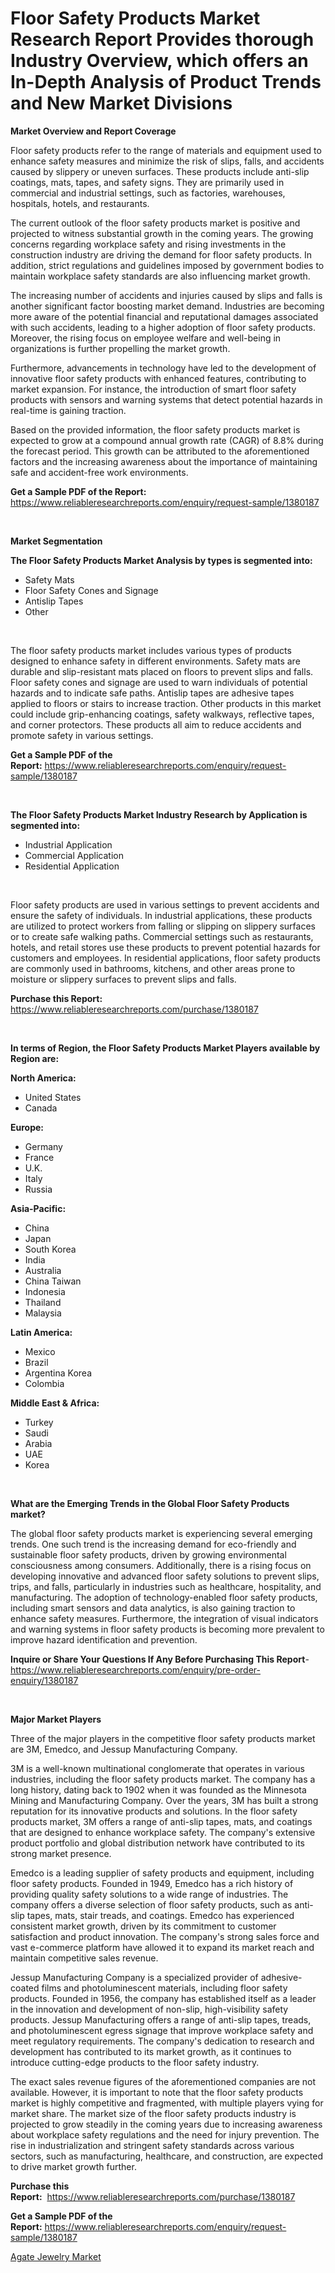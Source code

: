 <p><h1>Floor Safety Products Market Research Report Provides thorough Industry Overview, which offers an In-Depth Analysis of Product Trends and New Market Divisions</h1></p><p><strong>Market Overview and Report Coverage</strong></p>
<p><p>Floor safety products refer to the range of materials and equipment used to enhance safety measures and minimize the risk of slips, falls, and accidents caused by slippery or uneven surfaces. These products include anti-slip coatings, mats, tapes, and safety signs. They are primarily used in commercial and industrial settings, such as factories, warehouses, hospitals, hotels, and restaurants.</p><p>The current outlook of the floor safety products market is positive and projected to witness substantial growth in the coming years. The growing concerns regarding workplace safety and rising investments in the construction industry are driving the demand for floor safety products. In addition, strict regulations and guidelines imposed by government bodies to maintain workplace safety standards are also influencing market growth.</p><p>The increasing number of accidents and injuries caused by slips and falls is another significant factor boosting market demand. Industries are becoming more aware of the potential financial and reputational damages associated with such accidents, leading to a higher adoption of floor safety products. Moreover, the rising focus on employee welfare and well-being in organizations is further propelling the market growth.</p><p>Furthermore, advancements in technology have led to the development of innovative floor safety products with enhanced features, contributing to market expansion. For instance, the introduction of smart floor safety products with sensors and warning systems that detect potential hazards in real-time is gaining traction.</p><p>Based on the provided information, the floor safety products market is expected to grow at a compound annual growth rate (CAGR) of 8.8% during the forecast period. This growth can be attributed to the aforementioned factors and the increasing awareness about the importance of maintaining safe and accident-free work environments.</p></p>
<p><strong>Get a Sample PDF of the Report:</strong> <a href="https://www.reliableresearchreports.com/enquiry/request-sample/1380187">https://www.reliableresearchreports.com/enquiry/request-sample/1380187</a></p>
<p>&nbsp;</p>
<p><strong>Market Segmentation</strong></p>
<p><strong>The Floor Safety Products Market Analysis by types is segmented into:</strong></p>
<p><ul><li>Safety Mats</li><li>Floor Safety Cones and Signage</li><li>Antislip Tapes</li><li>Other</li></ul></p>
<p>&nbsp;</p>
<p><p>The floor safety products market includes various types of products designed to enhance safety in different environments. Safety mats are durable and slip-resistant mats placed on floors to prevent slips and falls. Floor safety cones and signage are used to warn individuals of potential hazards and to indicate safe paths. Antislip tapes are adhesive tapes applied to floors or stairs to increase traction. Other products in this market could include grip-enhancing coatings, safety walkways, reflective tapes, and corner protectors. These products all aim to reduce accidents and promote safety in various settings.</p></p>
<p><strong>Get a Sample PDF of the Report:</strong>&nbsp;<a href="https://www.reliableresearchreports.com/enquiry/request-sample/1380187">https://www.reliableresearchreports.com/enquiry/request-sample/1380187</a></p>
<p>&nbsp;</p>
<p><strong>The Floor Safety Products Market Industry Research by Application is segmented into:</strong></p>
<p><ul><li>Industrial Application</li><li>Commercial Application</li><li>Residential Application</li></ul></p>
<p>&nbsp;</p>
<p><p>Floor safety products are used in various settings to prevent accidents and ensure the safety of individuals. In industrial applications, these products are utilized to protect workers from falling or slipping on slippery surfaces or to create safe walking paths. Commercial settings such as restaurants, hotels, and retail stores use these products to prevent potential hazards for customers and employees. In residential applications, floor safety products are commonly used in bathrooms, kitchens, and other areas prone to moisture or slippery surfaces to prevent slips and falls.</p></p>
<p><strong>Purchase this Report:</strong>&nbsp; <a href="https://www.reliableresearchreports.com/purchase/1380187">https://www.reliableresearchreports.com/purchase/1380187</a></p>
<p>&nbsp;</p>
<p><strong>In terms of Region, the Floor Safety Products Market Players available by Region are:</strong></p>
<p>
    <p> <strong> North America: </strong>
        <ul>
            <li>United States</li>
            <li>Canada</li>
        </ul>
        </p> 
    <p> <strong> Europe: </strong>
        <ul>
            <li>Germany</li>
            <li>France</li>
            <li>U.K.</li>
            <li>Italy</li>
            <li>Russia</li>
        </ul>
        </p> 
    <p> <strong> Asia-Pacific: </strong>
        <ul>
            <li>China</li>
            <li>Japan</li>
            <li>South Korea</li>
            <li>India</li>
            <li>Australia</li>
            <li>China Taiwan</li>
            <li>Indonesia</li>
            <li>Thailand</li>
            <li>Malaysia</li>
        </ul>
        </p> 
    <p> <strong> Latin America: </strong>
        <ul>
            <li>Mexico</li>
            <li>Brazil</li>
            <li>Argentina Korea</li>
            <li>Colombia</li>
        </ul>
        </p> 
    <p> <strong> Middle East & Africa: </strong>
        <ul>
            <li>Turkey</li>
            <li>Saudi</li>
            <li>Arabia</li>
            <li>UAE</li>
            <li>Korea</li>
        </ul>
    </p>
    </p>
<p>&nbsp;</p>
<p><strong>What are the Emerging Trends in the Global Floor Safety Products market?</strong></p>
<p><p>The global floor safety products market is experiencing several emerging trends. One such trend is the increasing demand for eco-friendly and sustainable floor safety products, driven by growing environmental consciousness among consumers. Additionally, there is a rising focus on developing innovative and advanced floor safety solutions to prevent slips, trips, and falls, particularly in industries such as healthcare, hospitality, and manufacturing. The adoption of technology-enabled floor safety products, including smart sensors and data analytics, is also gaining traction to enhance safety measures. Furthermore, the integration of visual indicators and warning systems in floor safety products is becoming more prevalent to improve hazard identification and prevention.</p></p>
<p><strong>Inquire or Share Your Questions If Any Before Purchasing This Report</strong>- <a href="https://www.reliableresearchreports.com/enquiry/pre-order-enquiry/1380187">https://www.reliableresearchreports.com/enquiry/pre-order-enquiry/1380187</a></p>
<p>&nbsp;</p>
<p><strong>Major Market Players</strong></p>
<p><p>Three of the major players in the competitive floor safety products market are 3M, Emedco, and Jessup Manufacturing Company.</p><p>3M is a well-known multinational conglomerate that operates in various industries, including the floor safety products market. The company has a long history, dating back to 1902 when it was founded as the Minnesota Mining and Manufacturing Company. Over the years, 3M has built a strong reputation for its innovative products and solutions. In the floor safety products market, 3M offers a range of anti-slip tapes, mats, and coatings that are designed to enhance workplace safety. The company's extensive product portfolio and global distribution network have contributed to its strong market presence.</p><p>Emedco is a leading supplier of safety products and equipment, including floor safety products. Founded in 1949, Emedco has a rich history of providing quality safety solutions to a wide range of industries. The company offers a diverse selection of floor safety products, such as anti-slip tapes, mats, stair treads, and coatings. Emedco has experienced consistent market growth, driven by its commitment to customer satisfaction and product innovation. The company's strong sales force and vast e-commerce platform have allowed it to expand its market reach and maintain competitive sales revenue.</p><p>Jessup Manufacturing Company is a specialized provider of adhesive-coated films and photoluminescent materials, including floor safety products. Founded in 1956, the company has established itself as a leader in the innovation and development of non-slip, high-visibility safety products. Jessup Manufacturing offers a range of anti-slip tapes, treads, and photoluminescent egress signage that improve workplace safety and meet regulatory requirements. The company's dedication to research and development has contributed to its market growth, as it continues to introduce cutting-edge products to the floor safety industry. </p><p>The exact sales revenue figures of the aforementioned companies are not available. However, it is important to note that the floor safety products market is highly competitive and fragmented, with multiple players vying for market share. The market size of the floor safety products industry is projected to grow steadily in the coming years due to increasing awareness about workplace safety regulations and the need for injury prevention. The rise in industrialization and stringent safety standards across various sectors, such as manufacturing, healthcare, and construction, are expected to drive market growth further.</p></p>
<p><strong>Purchase this Report:</strong>&nbsp;&nbsp;<a href="https://www.reliableresearchreports.com/purchase/1380187">https://www.reliableresearchreports.com/purchase/1380187</a></p>
<p></p>
<p><strong>Get a Sample PDF of the Report:</strong>&nbsp;<a href="https://www.reliableresearchreports.com/enquiry/request-sample/1380187">https://www.reliableresearchreports.com/enquiry/request-sample/1380187</a></p>
<p><p><a href="https://github.com/NorbertYates/Market-Research-Report-List-3/blob/main/agate-jewelry-market.md">Agate Jewelry Market</a></p></p>